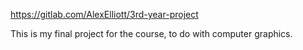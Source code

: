 https://gitlab.com/AlexElliott/3rd-year-project

This is my final project for the course, to do with computer graphics.
